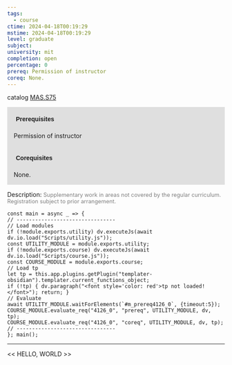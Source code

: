 ```yaml
---
tags:
  - course
ctime: 2024-04-18T00:19:29
mstime: 2024-04-18T00:19:29
level: graduate
subject: 
university: mit
completion: open
percentage: 0
prereq: Permission of instructor
coreq: None.
---
```


catalog [MAS.S75](http://student.mit.edu/catalog/mMASa.html#MAS.S75)

<span style="display: block; padding: 15px; background-color: rgb(100, 100, 100, 0.2);"><font id="m_prereq4126_0" style="display: block; font-family: Arial, sans-serif; font-weight: bold; padding: 5px">Prerequisites</font><br><span id="prereq4126_0">Permission of instructor</span></span>
<span style="display: block; padding: 15px; background-color: rgb(100, 100, 100, 0.2);"><font id="m_coreq4126_0" style="display: block; font-family: Arial, sans-serif; font-weight: bold; padding: 5px">Corequisites</font><br><span id="coreq4126_0">None.</span></span>

<font style="">Description:</font>
<font style="color: grey; font-size: 0.8rem;">Supplementary work in areas not covered by the regular curriculum. Registration subject to prior arrangement.</font>

```dataviewjs
const main = async _ => {
// --------------------------------
// Load modules
if (!module.exports.utility) dv.executeJs(await dv.io.load("Scripts/utility.js"));
const UTILITY_MODULE = module.exports.utility;
if (!module.exports.course) dv.executeJs(await dv.io.load("Scripts/course.js"));
const COURSE_MODULE = module.exports.course;
// Load tp
let tp = this.app.plugins.getPlugin("templater-obsidian").templater.current_functions_object;
if (!tp) { dv.paragraph("<font style='color: red'>tp not loaded!</font>"); return; }
// Evaluate
await UTILITY_MODULE.waitForElements(`#m_prereq4126_0`, {timeout:5});
COURSE_MODULE.evaluate_req("4126_0", "prereq", UTILITY_MODULE, dv, tp);
COURSE_MODULE.evaluate_req("4126_0", "coreq", UTILITY_MODULE, dv, tp);
// --------------------------------
}; main();
```

---

<< HELLO, WORLD >>
